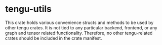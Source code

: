 # tengu-utils

This crate holds various convenience structs and methods to be used by other tengu crates. It
is not tied to any particular backend, frontend, or any graph and tensor related functionality.
Therefore, no other tengu-related crates should be included in the crate manifest.
